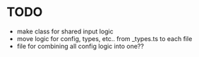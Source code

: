 # TODO

- make class for shared input logic
- move logic for config, types, etc.. from \_types.ts to each file
- file for combining all config logic into one??
